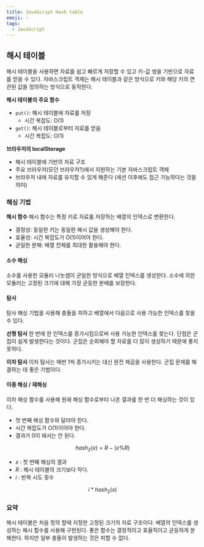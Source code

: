 ```yaml
---
title: JavaScript Hash table
emoji: ✨
tags:
  - JavaScript
---
```


## 해시 테이블

해시 테이블을 사용하면 자료를 쉽고 빠르게 저장할 수 있고 키-값 쌍을 기반으로 자료를 얻을 수 있다. 자바스크립트 객체는 해시 테이블과 같은 방식으로 키와 해당 키의 연관된 값을 정의하는 방식으로 동작한다.

**해시 테이블의 주요 함수**

- `put()`: 해시 테이블에 자료를 저장
  - 시간 복잡도: O(1)
- `get()`: 해시 테이블로부터 자료를 얻음
  - 시간 복잡도: O(1)

**브라우저의 localStorage**

- 해시 테이블에 기반의 자료 구조
- 주요 브라우저(모던 브라우저?)에서 지원하는 기본 자바스크립트 객체
- 브라우저 내에 자료를 유지할 수 있게 해준다
  (세션 이후에도 접근 가능하다는 것을 의미)

### 해싱 기법

**해시 함수**
해시 함수는 특정 키로 자료를 저장하는 배열의 인덱스로 변환한다.

- 결정성: 동일한 키는 동일한 해시 값을 생성해야 한다.
- 효율성: 시간 복잡도가 O(1)이어야 한다.
- 균일한 분해: 배열 전체를 최대한 활용해야 한다.

#### 소수 해싱

소수를 사용한 모듈러 나눗셈이 균일한 방식으로 배열 인덱스를 생성한다.
소수에 의한 모듈러는 고정된 크기에 대해 가장 균등한 분배를 보장한다.

#### 탐사

탐사 해싱 기법을 사용해 충돌을 피하고 배열에서 다음으로 사용 가능한 인덱스를 찾을 수 있다.

**선형 탐사**
한 번에 한 인덱스를 증가시킴으로써 사용 가능한 인덱스를 찾는다.
단점은 군집이 쉽게 발생한다는 것이다. 군집은 순회해야 할 자료를 더 많이 생성하기 때문에 좋지 못하다.

**이차 탐사**
이차 탐사는 매번 1씩 증가시키는 대신 완전 제곱을 사용한다.
군집 문제를 해결하는 데 좋은 기법이다.

#### 이중 해싱 / 재해싱

이차 해싱 함수를 사용해 원래 해싱 함수로부터 나온 결과를 한 번 더 해싱하는 것이 있다.

- 첫 번째 해싱 함수와 달라야 한다.
- 시간 복잡도가 O(1)이어야 한다.
- 결과가 0이 돼서는 안 된다.

$$
hash_2(x) = R-(x \% R)
$$

- $x$ : 첫 번째 해싱의 결과
- $R$ : 해시 테이블의 크기보다 작다.
- $i$ : 반복 시도 횟수

$$
i*hash_2(x)
$$

### 요약

해시 테이블은 처음 정의 할때 지정한 고정된 크기의 자료 구조이다. 배열의 인덱스를 생성하는 해시 함수를 사용해 구현된다. 좋은 함수는 결정적이고 효율적이고 균등하게 분해한다. 하지만 일부 충돌이 발생하는 것은 피할 수 없다.
